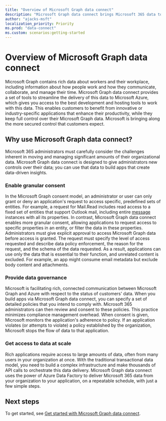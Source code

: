 ```yaml
---
title: "Overview of Microsoft Graph data connect"
description: "Microsoft Graph data connect brings Microsoft 365 data to Microsoft Azure, which gives you access to the best development and hosting tools to work with this data."
author: "ajacks-msft"
localization_priority: Priority
ms.prod: "data-connect"
ms.custom: scenarios:getting-started
---
```


# Overview of Microsoft Graph data connect
Microsoft Graph contains rich data about workers and their workplace, including information about how people work and how they communicate, collaborate, and manage their time. Microsoft Graph data connect provides a set of tools to streamline the delivery of this data to Microsoft Azure, which gives you access to the best development and hosting tools to work with this data. This enables customers to benefit from innovative or industry-specific applications that enhance their productivity, while they keep full control over their Microsoft Graph data. Microsoft is bringing along the more secured control that customers expect.

## Why use Microsoft Graph data connect?
Microsoft 365 administrators must carefully consider the challenges inherent in moving and managing significant amounts of their organizational data. Microsoft Graph data connect is designed to give administrators new controls over their data; you can use that data to build apps that create data-driven insights. 

### Enable granular consent

In the Microsoft Graph consent model, an administrator or user can only grant or deny an application's request to access specific, predefined sets of entities. For example, a request for Mail.Read includes read access to a fixed set of entities that support Outlook mail, including entire [message](/graph/api/resources/message?view=graph-rest-1.0) instances with all its properties. In contrast, Microsoft Graph data connect enables more granular consent, allowing applications to request access to specific properties in an entity, or filter the data in these properties. Administrators must give explicit approval to access Microsoft Graph data before access is granted. The request must specify the level of access requested and describe data policy enforcement, the reason for the request, and the schema of the data requested. As a result, applications can use only the data that is essential to their function, and unrelated content is excluded. For example, an app might consume email metadata but exclude body content and attachments. 

### Provide data governance
Microsoft is facilitating rich, connected communication between Microsoft Graph and Azure with respect to the status of customers' data. When you build apps via Microsoft Graph data connect, you can specify a set of detailed policies that you intend to comply with. Microsoft 365 administrators can then review and consent to these policies. This practice minimizes compliance management overhead. When consent is given, Microsoft monitors the application's adherence to policy. If an application violates (or attempts to violate) a policy established by the organization, Microsoft stops the flow of data to that application. 

### Get access to data at scale
Rich applications require access to large amounts of data, often from many users in your organization at once. With the traditional transactional data model, you need to build a complex infrastructure and make thousands of API calls to orchestrate this data delivery. Microsoft Graph data connect uses the power of Azure Data Factory to deliver Microsoft 365 data from your organization to your application, on a repeatable schedule, with just a few simple steps.

## Next steps
To get started, see [Get started with Microsoft Graph data connect](data-connect-get-started.md).
